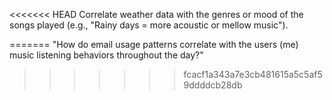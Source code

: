 <<<<<<< HEAD
Correlate weather data with the genres or mood of the songs played (e.g., "Rainy days = more acoustic or mellow music").

=======
"How do email usage patterns correlate with the users (me) music listening behaviors throughout the day?"
>>>>>>> fcacf1a343a7e3cb481615a5c5af59ddddcb28db
